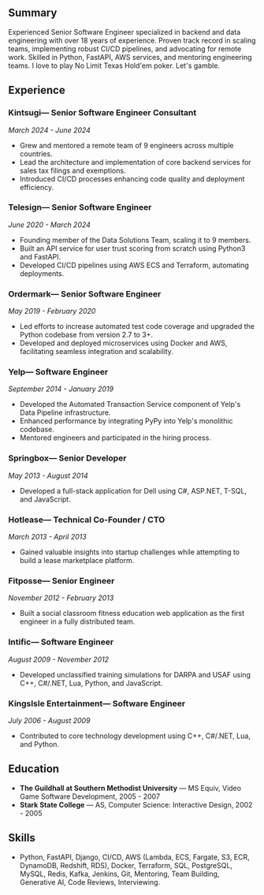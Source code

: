 ## Summary
Experienced Senior Software Engineer specialized in backend and data engineering with over 18 years of experience. Proven track record in scaling teams, implementing robust CI/CD pipelines, and advocating for remote work. Skilled in Python, FastAPI, AWS services, and mentoring engineering teams. I love to play No Limit Texas Hold'em poker. Let's gamble. 

## Experience

### Kintsugi— Senior Software Engineer Consultant
*March 2024 - June 2024*
- Grew and mentored a remote team of 9 engineers across multiple countries.
- Lead the architecture and implementation of core backend services for sales tax filings and exemptions.
- Introduced CI/CD processes enhancing code quality and deployment efficiency.

### Telesign— Senior Software Engineer
*June 2020 - March 2024*
- Founding member of the Data Solutions Team, scaling it to 9 members.
- Built an API service for user trust scoring from scratch using Python3 and FastAPI.
- Developed CI/CD pipelines using AWS ECS and Terraform, automating deployments.

### Ordermark— Senior Software Engineer
*May 2019 - February 2020*
- Led efforts to increase automated test code coverage and upgraded the Python codebase from version 2.7 to 3+.
- Developed and deployed microservices using Docker and AWS, facilitating seamless integration and scalability.

### Yelp— Software Engineer
*September 2014 - January 2019*
- Developed the Automated Transaction Service component of Yelp's Data Pipeline infrastructure.
- Enhanced performance by integrating PyPy into Yelp's monolithic codebase.
- Mentored engineers and participated in the hiring process.

### Springbox— Senior Developer
*May 2013 - August 2014*
- Developed a full-stack application for Dell using C#, ASP.NET, T-SQL, and JavaScript.

### Hotlease— Technical Co-Founder / CTO
*March 2013 - April 2013*
- Gained valuable insights into startup challenges while attempting to build a lease marketplace platform.

### Fitposse— Senior Engineer
*November 2012 - February 2013*
- Built a social classroom fitness education web application as the first engineer in a fully distributed team.

### Intific— Software Engineer
*August 2009 - November 2012*
- Developed unclassified training simulations for DARPA and USAF using C++, C#/.NET, Lua, Python, and JavaScript.

### KingsIsle Entertainment— Software Engineer
*July 2006 - August 2009*
- Contributed to core technology development using C++, C#/.NET, Lua, and Python.

## Education
- **The Guildhall at Southern Methodist University** — MS Equiv, Video Game Software Development, 2005 - 2007
- **Stark State College** — AS, Computer Science: Interactive Design, 2002 - 2005

## Skills
- Python, FastAPI, Django, CI/CD, AWS (Lambda, ECS, Fargate, S3, ECR, DynamoDB, Redshift, RDS), Docker, Terraform, SQL, PostgreSQL, MySQL, Redis, Kafka, Jenkins, Git, Mentoring, Team Building, Generative AI, Code Reviews, Interviewing.
